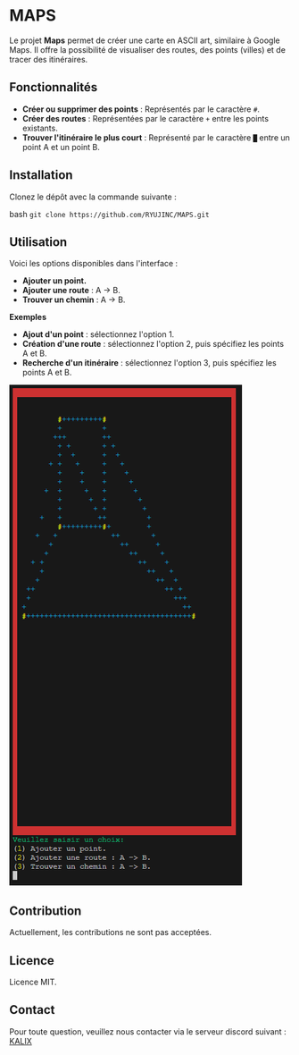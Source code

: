 # MAPS

Le projet **Maps** permet de créer une carte en ASCII art, similaire à Google Maps. Il offre la possibilité de visualiser des routes, des points (villes) et de tracer des itinéraires.

## Fonctionnalités

- **Créer ou supprimer des points** : Représentés par le caractère `#`.
- **Créer des routes** : Représentées par le caractère `+` entre les points existants.
- **Trouver l'itinéraire le plus court** : Représenté par le caractère `█` entre un point A et un point B.

## Installation

Clonez le dépôt avec la commande suivante :

bash
``git clone https://github.com/RYUJINC/MAPS.git``

## Utilisation
Voici les options disponibles dans l'interface :

- **Ajouter un point.**
- **Ajouter une route** : A -> B.
- **Trouver un chemin** : A -> B.

**Exemples**
- **Ajout d'un point** : sélectionnez l'option 1.
- **Création d'une route** : sélectionnez l'option 2, puis spécifiez les points A et B.
- **Recherche d'un itinéraire** : sélectionnez l'option 3, puis spécifiez les points A et B.
  
![Exemple de carte avec les options](image/image.png)

## Contribution
Actuellement, les contributions ne sont pas acceptées.

## Licence
Licence MIT.

## Contact
Pour toute question, veuillez nous contacter via le serveur discord suivant : [KALIX](https://discord.gg/Dmh6wHaKvD)

